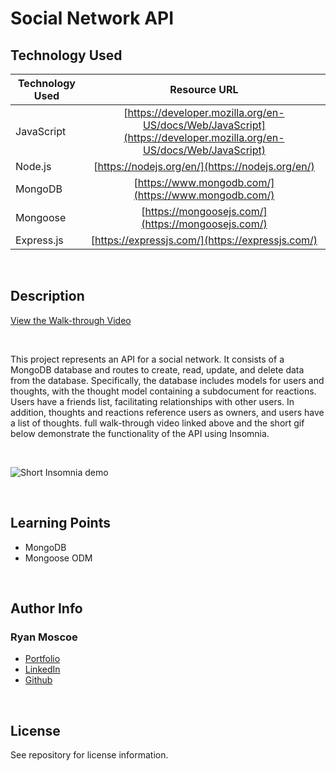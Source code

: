 # Social Network API

## Technology Used 

| Technology Used         | Resource URL           | 
| ------------- |:-------------:| 
| JavaScript    | [https://developer.mozilla.org/en-US/docs/Web/JavaScript](https://developer.mozilla.org/en-US/docs/Web/JavaScript) | 
| Node.js     | [https://nodejs.org/en/](https://nodejs.org/en/)      |   
| MongoDB | [https://www.mongodb.com/](https://www.mongodb.com/)     |    
| Mongoose | [https://mongoosejs.com/](https://mongoosejs.com/) |
| Express.js | [https://expressjs.com/](https://expressjs.com/) |

<br />

## Description 

[View the Walk-through Video](https://drive.google.com/file/d/1rPIdWe4D88s7tA4qS12kakkzTLXSyi6Q/view?usp=share_link)

<br />

This project represents an API for a social network. It consists of a MongoDB database and routes to create, read, update, and delete data from the database. Specifically, the database includes models for users and thoughts, with the thought model containing a subdocument for reactions. Users have a friends list, facilitating relationships with other users. In addition, thoughts and reactions reference users as owners, and users have a list of thoughts. full walk-through video linked above and the short gif below demonstrate the functionality of the API using Insomnia.

<br />

![Short Insomnia demo](./assets/images/Social%20Media%20Short.gif)

<br />

## Learning Points 

* MongoDB
* Mongoose ODM

<br />

## Author Info

### Ryan Moscoe 

* [Portfolio](https://rmoscoe.github.io/portfolio/)
* [LinkedIn](https://www.linkedin.com/in/ryan-moscoe-8652973/)
* [Github](https://github.com/rmoscoe)

<br />

## License

See repository for license information.